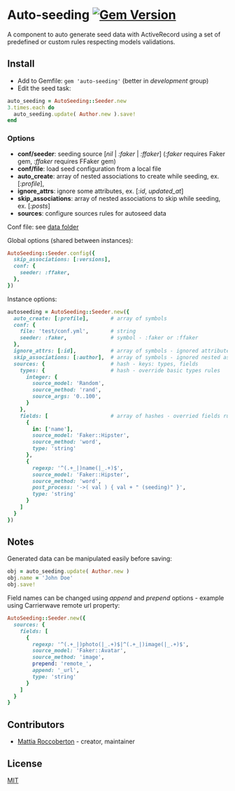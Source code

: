 # Auto-seeding [![Gem Version](https://badge.fury.io/rb/auto-seeding.svg)](https://badge.fury.io/rb/auto-seeding)

A component to auto generate seed data with ActiveRecord using a set of predefined or custom rules respecting models validations.

## Install

- Add to Gemfile: `gem 'auto-seeding'` (better in *development* group)
- Edit the seed task:

```rb
auto_seeding = AutoSeeding::Seeder.new
3.times.each do
  auto_seeding.update( Author.new ).save!
end
```

### Options

- **conf/seeder**: seeding source [*nil* | *:faker* | *:ffaker*] (*:faker* requires Faker gem, *:ffaker* requires FFaker gem)
- **conf/file**: load seed configuration from a local file
- **auto_create**: array of nested associations to create while seeding, ex. [*:profile*],
- **ignore_attrs**: ignore some attributes, ex. [*:id*, *updated_at*]
- **skip_associations**: array of nested associations to skip while seeding, ex. [*:posts*]
- **sources**: configure sources rules for autoseed data

Conf file: see [data folder](https://github.com/blocknotes/auto-seeding/tree/master/lib/auto-seeding/data)

Global options (shared between instances):

```rb
AutoSeeding::Seeder.config({
  skip_associations: [:versions],
  conf: {
    seeder: :ffaker,
  },
})
```

Instance options:

```rb
autoseeding = AutoSeeding::Seeder.new({
  auto_create: [:profile],       # array of symbols
  conf: {
    file: 'test/conf.yml',       # string
    seeder: :faker,              # symbol - :faker or :ffaker
  },
  ignore_attrs: [:id],           # array of symbols - ignored attributes
  skip_associations: [:author],  # array of symbols - ignored nested associations
  sources: {                     # hash - keys: types, fields
    types: {                     # hash - override basic types rules
      integer: {
        source_model: 'Random',
        source_method: 'rand',
        source_args: '0..100',
      }
    },
    fields: [                    # array of hashes - overried fields rules
      {
        in: ['name'],
        source_model: 'Faker::Hipster',
        source_method: 'word',
        type: 'string'
      },
      {
        regexp: '^(.+_|)name(|_.+)$',
        source_model: 'Faker::Hipster',
        source_method: 'word',
        post_process: '->( val ) { val + " (seeding)" }',
        type: 'string'
      }
    ]
  }
})
```

## Notes

Generated data can be manipulated easily before saving:

```rb
obj = auto_seeding.update( Author.new )
obj.name = 'John Doe'
obj.save!
```

Field names can be changed using *append* and *prepend* options - example using Carrierwave remote url property:

```rb
AutoSeeding::Seeder.new({
  sources: {
    fields: [
      {
        regexp: '^(.+_|)photo(|_.+)$|^(.+_|)image(|_.+)$',
        source_model: 'Faker::Avatar',
        source_method: 'image',
        prepend: 'remote_',
        append: '_url',
        type: 'string'
      }
    ]
  }
}
```

## Contributors

- [Mattia Roccoberton](http://blocknot.es) - creator, maintainer

## License

[MIT](LICENSE.txt)
